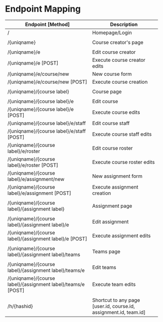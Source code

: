 # Endpoint Mapping

Endpoint [Method]                                            | Description
-------------------------------------------------------------|------------
/                                                            | Homepage/Login
                                                             | 
/{uniqname}                                                  | Course creator's page
                                                             | 
/{uniqname}/e                                                | Edit course creator
/{uniqname}/e [POST]                                         | Execute course creator edits
/{uniqname}/e/course/new                                     | New course form
/{uniqname}/e/course/new [POST]                              | Execute course creation
                                                             | 
/{uniqname}/{course label}                                   | Course page
                                                             | 
/{uniqname}/{course label}/e                                 | Edit course
/{uniqname}/{course label}/e [POST]                          | Execute course edits
/{uniqname}/{course label}/e/staff                           | Edit course staff
/{uniqname}/{course label}/e/staff [POST]                    | Execute course staff edits
/{uniqname}/{course label}/e/roster                          | Edit course roster
/{uniqname}/{course label}/e/roster [POST]                   | Execute course roster edits
/{uniqname}/{course label}/e/assignment/new                  | New assignment form
/{uniqname}/{course label}/e/assignment [POST]               | Execute assignment creation
                                                             | 
/{uniqname}/{course label}/{assignment label}                | Assignment page
                                                             | 
/{uniqname}/{course label}/{assignment label}/e              | Edit assignment
/{uniqname}/{course label}/{assignment label}/e [POST]       | Execute assignment edits
                                                             | 
/{uniqname}/{course label}/{assignment label}/teams          | Teams page
                                                             | 
/{uniqname}/{course label}/{assignment label}/teams/e        | Edit teams
/{uniqname}/{course label}/{assignment label}/teams/e [POST] | Execute team edits
                                                             | 
/h/{hashid}                                                  | Shortcut to any page [user.id, course.id, assignment.id, team.id]
